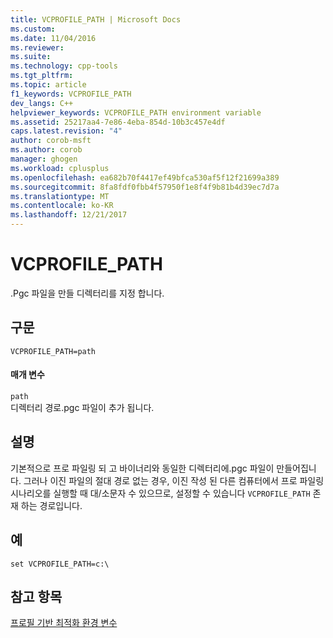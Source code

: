 ```yaml
---
title: VCPROFILE_PATH | Microsoft Docs
ms.custom: 
ms.date: 11/04/2016
ms.reviewer: 
ms.suite: 
ms.technology: cpp-tools
ms.tgt_pltfrm: 
ms.topic: article
f1_keywords: VCPROFILE_PATH
dev_langs: C++
helpviewer_keywords: VCPROFILE_PATH environment variable
ms.assetid: 25217aa4-7e86-4eba-854d-10b3c457e4df
caps.latest.revision: "4"
author: corob-msft
ms.author: corob
manager: ghogen
ms.workload: cplusplus
ms.openlocfilehash: ea682b70f4417ef49bfca530af5f12f21699a389
ms.sourcegitcommit: 8fa8fdf0fbb4f57950f1e8f4f9b81b4d39ec7d7a
ms.translationtype: MT
ms.contentlocale: ko-KR
ms.lasthandoff: 12/21/2017
---
```

# <a name="vcprofilepath"></a>VCPROFILE_PATH
.Pgc 파일을 만들 디렉터리를 지정 합니다.  
  
## <a name="syntax"></a>구문  
  
```  
VCPROFILE_PATH=path  
```  
  
#### <a name="parameters"></a>매개 변수  
 `path`  
 디렉터리 경로.pgc 파일이 추가 됩니다.  
  
## <a name="remarks"></a>설명  
 기본적으로 프로 파일링 되 고 바이너리와 동일한 디렉터리에.pgc 파일이 만들어집니다.  그러나 이진 파일의 절대 경로 없는 경우, 이진 작성 된 다른 컴퓨터에서 프로 파일링 시나리오를 실행할 때 대/소문자 수 있으므로, 설정할 수 있습니다 `VCPROFILE_PATH` 존재 하는 경로입니다.  
  
## <a name="example"></a>예  
  
```  
set VCPROFILE_PATH=c:\  
```  
  
## <a name="see-also"></a>참고 항목  
 [프로필 기반 최적화 환경 변수](../../build/reference/environment-variables-for-profile-guided-optimizations.md)